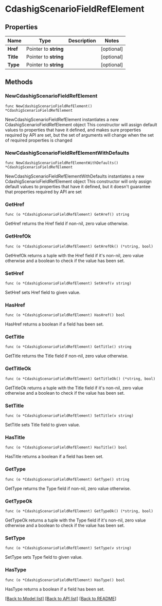# CdashigScenarioFieldRefElement

## Properties

Name | Type | Description | Notes
------------ | ------------- | ------------- | -------------
**Href** | Pointer to **string** |  | [optional] 
**Title** | Pointer to **string** |  | [optional] 
**Type** | Pointer to **string** |  | [optional] 

## Methods

### NewCdashigScenarioFieldRefElement

`func NewCdashigScenarioFieldRefElement() *CdashigScenarioFieldRefElement`

NewCdashigScenarioFieldRefElement instantiates a new CdashigScenarioFieldRefElement object
This constructor will assign default values to properties that have it defined,
and makes sure properties required by API are set, but the set of arguments
will change when the set of required properties is changed

### NewCdashigScenarioFieldRefElementWithDefaults

`func NewCdashigScenarioFieldRefElementWithDefaults() *CdashigScenarioFieldRefElement`

NewCdashigScenarioFieldRefElementWithDefaults instantiates a new CdashigScenarioFieldRefElement object
This constructor will only assign default values to properties that have it defined,
but it doesn't guarantee that properties required by API are set

### GetHref

`func (o *CdashigScenarioFieldRefElement) GetHref() string`

GetHref returns the Href field if non-nil, zero value otherwise.

### GetHrefOk

`func (o *CdashigScenarioFieldRefElement) GetHrefOk() (*string, bool)`

GetHrefOk returns a tuple with the Href field if it's non-nil, zero value otherwise
and a boolean to check if the value has been set.

### SetHref

`func (o *CdashigScenarioFieldRefElement) SetHref(v string)`

SetHref sets Href field to given value.

### HasHref

`func (o *CdashigScenarioFieldRefElement) HasHref() bool`

HasHref returns a boolean if a field has been set.

### GetTitle

`func (o *CdashigScenarioFieldRefElement) GetTitle() string`

GetTitle returns the Title field if non-nil, zero value otherwise.

### GetTitleOk

`func (o *CdashigScenarioFieldRefElement) GetTitleOk() (*string, bool)`

GetTitleOk returns a tuple with the Title field if it's non-nil, zero value otherwise
and a boolean to check if the value has been set.

### SetTitle

`func (o *CdashigScenarioFieldRefElement) SetTitle(v string)`

SetTitle sets Title field to given value.

### HasTitle

`func (o *CdashigScenarioFieldRefElement) HasTitle() bool`

HasTitle returns a boolean if a field has been set.

### GetType

`func (o *CdashigScenarioFieldRefElement) GetType() string`

GetType returns the Type field if non-nil, zero value otherwise.

### GetTypeOk

`func (o *CdashigScenarioFieldRefElement) GetTypeOk() (*string, bool)`

GetTypeOk returns a tuple with the Type field if it's non-nil, zero value otherwise
and a boolean to check if the value has been set.

### SetType

`func (o *CdashigScenarioFieldRefElement) SetType(v string)`

SetType sets Type field to given value.

### HasType

`func (o *CdashigScenarioFieldRefElement) HasType() bool`

HasType returns a boolean if a field has been set.


[[Back to Model list]](../README.md#documentation-for-models) [[Back to API list]](../README.md#documentation-for-api-endpoints) [[Back to README]](../README.md)



